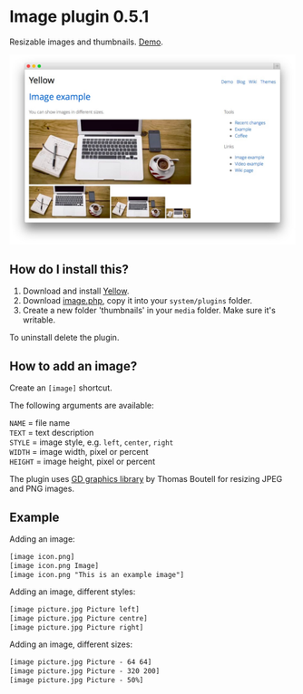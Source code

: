 Image plugin 0.5.1
==================
Resizable images and thumbnails. [Demo](http://demo.datenstrom.se/wiki/image-example).

[![Screenshot](image-plugin.jpg?raw=true)](http://demo.datenstrom.se/wiki/image-example)

How do I install this?
----------------------
1. Download and install [Yellow](https://github.com/datenstrom/yellow/).  
2. Download [image.php](image.php?raw=true), copy it into your `system/plugins` folder.
3. Create a new folder 'thumbnails' in your `media` folder. Make sure it's writable.

To uninstall delete the plugin.

How to add an image?
--------------------
Create an `[image]` shortcut.

The following arguments are available:
 
`NAME` = file name  
`TEXT` = text description  
`STYLE` = image style, e.g. `left`, `center`, `right`  
`WIDTH` = image width, pixel or percent  
`HEIGHT` = image height, pixel or percent   

The plugin uses [GD graphics library](http://www.libgd.org/) by Thomas Boutell for resizing JPEG and PNG images.

Example
-------
Adding an image:

    [image icon.png]
    [image icon.png Image]
    [image icon.png "This is an example image"]

Adding an image, different styles:

    [image picture.jpg Picture left]
    [image picture.jpg Picture centre]
    [image picture.jpg Picture right]

Adding an image, different sizes:

    [image picture.jpg Picture - 64 64]
    [image picture.jpg Picture - 320 200]
    [image picture.jpg Picture - 50%]